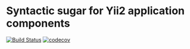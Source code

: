 # Syntactic sugar for Yii2 application components
[![Build Status](https://travis-ci.org/perf2k2/yii2-sugar.svg?branch=master)](https://travis-ci.org/perf2k2/yii2-sugar) [![codecov](https://codecov.io/gh/perf2k2/yii2-sugar/branch/master/graph/badge.svg)](https://codecov.io/gh/perf2k2/yii2-sugar)
